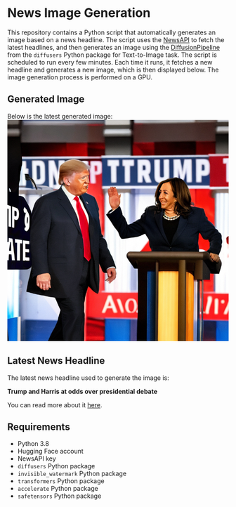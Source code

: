# News Image Generation
This repository contains a Python script that automatically generates an image based on a news headline. The script uses the [NewsAPI](https://newsapi.org/) to fetch the latest headlines, and then generates an image using the [DiffusionPipeline](https://github.com/huggingface/diffusers) from the `diffusers` Python package for Text-to-Image task.
The script is scheduled to run every few minutes. Each time it runs, it fetches a new headline and generates a new image, which is then displayed below. The image generation process is performed on a GPU.

## Generated Image
Below is the latest generated image:
![Generated Image](image.png)

## Latest News Headline
The latest news headline used to generate the image is:

**Trump and Harris at odds over presidential debate**

You can read more about it [here](https://news.google.com/rss/articles/CBMiWkFVX3lxTFB2ZGpEbHVNZ1daQ2FIYlc5UkZ6emRBSHNDU204Vm9UNUsydTVQTUo3RFpWZk9ibXZFd1FtS2k5Uno3T3ZiRUJicHktVHJ3eEtfQnQydjJtR1o1Zw?oc=5).

## Requirements
- Python 3.8
- Hugging Face account
- NewsAPI key
- `diffusers` Python package
- `invisible_watermark` Python package
- `transformers` Python package
- `accelerate` Python package
- `safetensors` Python package
